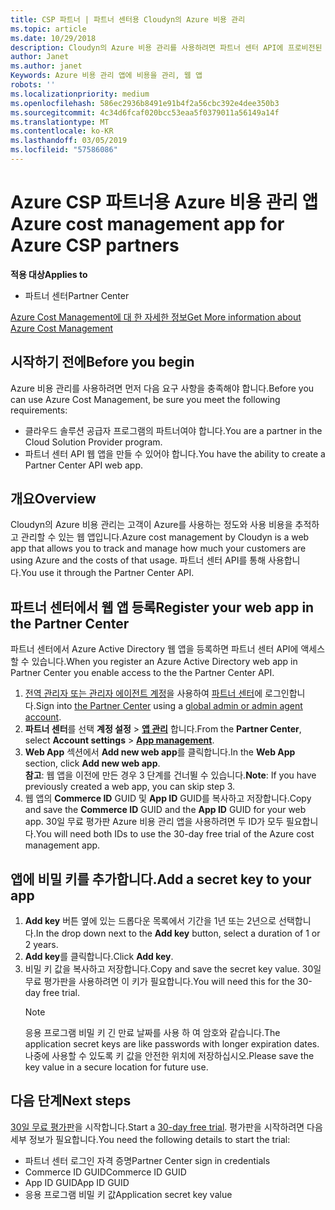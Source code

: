```yaml
---
title: CSP 파트너 | 파트너 센터용 Cloudyn의 Azure 비용 관리
ms.topic: article
ms.date: 10/29/2018
description: Cloudyn의 Azure 비용 관리를 사용하려면 파트너 센터 API에 프로비전된 액세스가 필요합니다.
author: Janet
ms.author: janet
Keywords: Azure 비용 관리 앱에 비용을 관리, 웹 앱
robots: ''
ms.localizationpriority: medium
ms.openlocfilehash: 586ec2936b8491e91b4f2a56cbc392e4dee350b3
ms.sourcegitcommit: 4c34d6fcaf020bcc53eaa5f0379011a56149a14f
ms.translationtype: MT
ms.contentlocale: ko-KR
ms.lasthandoff: 03/05/2019
ms.locfileid: "57586086"
---
```

# <a name="azure-cost-management-app-for-azure-csp-partners"></a><span data-ttu-id="d0f22-104">Azure CSP 파트너용 Azure 비용 관리 앱</span><span class="sxs-lookup"><span data-stu-id="d0f22-104">Azure cost management app for Azure CSP partners</span></span>  

<span data-ttu-id="d0f22-105">**적용 대상**</span><span class="sxs-lookup"><span data-stu-id="d0f22-105">**Applies to**</span></span>

-  <span data-ttu-id="d0f22-106">파트너 센터</span><span class="sxs-lookup"><span data-stu-id="d0f22-106">Partner Center</span></span>

[<span data-ttu-id="d0f22-107">Azure Cost Management에 대 한 자세한 정보</span><span class="sxs-lookup"><span data-stu-id="d0f22-107">Get More information about Azure Cost Management</span></span>](https://go.microsoft.com/fwlink/p/?linkid=857893)

## <a name="before-you-begin"></a><span data-ttu-id="d0f22-108">시작하기 전에</span><span class="sxs-lookup"><span data-stu-id="d0f22-108">Before you begin</span></span>
<span data-ttu-id="d0f22-109">Azure 비용 관리를 사용하려면 먼저 다음 요구 사항을 충족해야 합니다.</span><span class="sxs-lookup"><span data-stu-id="d0f22-109">Before you can use Azure Cost Management, be sure you meet the following requirements:</span></span>

- <span data-ttu-id="d0f22-110">클라우드 솔루션 공급자 프로그램의 파트너여야 합니다.</span><span class="sxs-lookup"><span data-stu-id="d0f22-110">You are a partner in the Cloud Solution Provider program.</span></span>
- <span data-ttu-id="d0f22-111">파트너 센터 API 웹 앱을 만들 수 있어야 합니다.</span><span class="sxs-lookup"><span data-stu-id="d0f22-111">You have the ability to create a Partner Center API web app.</span></span>

## <a name="overview"></a><span data-ttu-id="d0f22-112">개요</span><span class="sxs-lookup"><span data-stu-id="d0f22-112">Overview</span></span>

<span data-ttu-id="d0f22-113">Cloudyn의 Azure 비용 관리는 고객이 Azure를 사용하는 정도와 사용 비용을 추적하고 관리할 수 있는 웹 앱입니다.</span><span class="sxs-lookup"><span data-stu-id="d0f22-113">Azure cost management by Cloudyn is a web app that allows you to track and manage how much your customers are using Azure and the costs of that usage.</span></span> <span data-ttu-id="d0f22-114">파트너 센터 API를 통해 사용합니다.</span><span class="sxs-lookup"><span data-stu-id="d0f22-114">You use it through the Partner Center API.</span></span>

## <a name="register-your-web-app-in-the-partner-center"></a><span data-ttu-id="d0f22-115">파트너 센터에서 웹 앱 등록</span><span class="sxs-lookup"><span data-stu-id="d0f22-115">Register your web app in the Partner Center</span></span>
<span data-ttu-id="d0f22-116">파트너 센터에서 Azure Active Directory 웹 앱을 등록하면 파트너 센터 API에 액세스할 수 있습니다.</span><span class="sxs-lookup"><span data-stu-id="d0f22-116">When you register an Azure Active Directory web app in Partner Center you enable access to the the Partner Center API.</span></span> 
1.  <span data-ttu-id="d0f22-117">[전역 관리자 또는 관리자 에이전트 계정](create-user-accounts-and-set-permissions.md)을 사용하여 [파트너 센터](https://partnercenter.microsoft.com/en-us/pcv/dashboard/overview)에 로그인합니다.</span><span class="sxs-lookup"><span data-stu-id="d0f22-117">Sign into [the Partner Center](https://partnercenter.microsoft.com/en-us/pcv/dashboard/overview) using a [global admin or admin agent account](create-user-accounts-and-set-permissions.md).</span></span>
2.  <span data-ttu-id="d0f22-118">**파트너 센터**를 선택 **계정 설정** &gt;  **[앱 관리](https://partnercenter.microsoft.com/en-us/pcv/apiintegration/appmanagement)** 합니다.</span><span class="sxs-lookup"><span data-stu-id="d0f22-118">From the **Partner Center**, select **Account settings** &gt; **[App management](https://partnercenter.microsoft.com/en-us/pcv/apiintegration/appmanagement)**.</span></span>
3.  <span data-ttu-id="d0f22-119">**Web App** 섹션에서 **Add new web app**를 클릭합니다.</span><span class="sxs-lookup"><span data-stu-id="d0f22-119">In the **Web App** section, click **Add new web app**.</span></span>
<br> <span data-ttu-id="d0f22-120">**참고**: 웹 앱을 이전에 만든 경우 3 단계를 건너뛸 수 있습니다.</span><span class="sxs-lookup"><span data-stu-id="d0f22-120">**Note**: If you have previously created a web app, you can skip step 3.</span></span>
4.  <span data-ttu-id="d0f22-121">웹 앱의 **Commerce ID** GUID 및 **App ID** GUID를 복사하고 저장합니다.</span><span class="sxs-lookup"><span data-stu-id="d0f22-121">Copy and save the **Commerce ID** GUID and the **App ID** GUID for your web app.</span></span> <span data-ttu-id="d0f22-122">30일 무료 평가판 Azure 비용 관리 앱을 사용하려면 두 ID가 모두 필요합니다.</span><span class="sxs-lookup"><span data-stu-id="d0f22-122">You will need both IDs to use the 30-day free trial of the Azure cost management app.</span></span>

## <a name="add-a-secret-key-to-your-app"></a><span data-ttu-id="d0f22-123">앱에 비밀 키를 추가합니다.</span><span class="sxs-lookup"><span data-stu-id="d0f22-123">Add a secret key to your app</span></span>
1. <span data-ttu-id="d0f22-124">**Add key** 버튼 옆에 있는 드롭다운 목록에서 기간을 1년 또는 2년으로 선택합니다.</span><span class="sxs-lookup"><span data-stu-id="d0f22-124">In the drop down next to the **Add key** button, select a duration of 1 or 2 years.</span></span>
2. <span data-ttu-id="d0f22-125">**Add key**를 클릭합니다.</span><span class="sxs-lookup"><span data-stu-id="d0f22-125">Click **Add key**.</span></span> 
3. <span data-ttu-id="d0f22-126">비밀 키 값을 복사하고 저장합니다.</span><span class="sxs-lookup"><span data-stu-id="d0f22-126">Copy and save the secret key value.</span></span> <span data-ttu-id="d0f22-127">30일 무료 평가판을 사용하려면 이 키가 필요합니다.</span><span class="sxs-lookup"><span data-stu-id="d0f22-127">You will need this for the 30-day free trial.</span></span><br>
   > [!NOTE]  
   > <span data-ttu-id="d0f22-128">응용 프로그램 비밀 키 긴 만료 날짜를 사용 하 여 암호와 같습니다.</span><span class="sxs-lookup"><span data-stu-id="d0f22-128">The application secret keys are like passwords with longer expiration dates.</span></span> <span data-ttu-id="d0f22-129">나중에 사용할 수 있도록 키 값을 안전한 위치에 저장하십시오.</span><span class="sxs-lookup"><span data-stu-id="d0f22-129">Please save the key value in a secure location for future use.</span></span>

## <a name="next-steps"></a><span data-ttu-id="d0f22-130">다음 단계</span><span class="sxs-lookup"><span data-stu-id="d0f22-130">Next steps</span></span>
<span data-ttu-id="d0f22-131">[30일 무료 평가판](https://go.microsoft.com/fwlink/?linkid=857895)을 시작합니다.</span><span class="sxs-lookup"><span data-stu-id="d0f22-131">Start a [30-day free trial](https://go.microsoft.com/fwlink/?linkid=857895).</span></span>
<span data-ttu-id="d0f22-132">평가판을 시작하려면 다음 세부 정보가 필요합니다.</span><span class="sxs-lookup"><span data-stu-id="d0f22-132">You need the following details to start the trial:</span></span>
- <span data-ttu-id="d0f22-133">파트너 센터 로그인 자격 증명</span><span class="sxs-lookup"><span data-stu-id="d0f22-133">Partner Center sign in credentials</span></span>
- <span data-ttu-id="d0f22-134">Commerce ID GUID</span><span class="sxs-lookup"><span data-stu-id="d0f22-134">Commerce ID GUID</span></span>
- <span data-ttu-id="d0f22-135">App ID GUID</span><span class="sxs-lookup"><span data-stu-id="d0f22-135">App ID GUID</span></span>
- <span data-ttu-id="d0f22-136">응용 프로그램 비밀 키 값</span><span class="sxs-lookup"><span data-stu-id="d0f22-136">Application secret key value</span></span>
